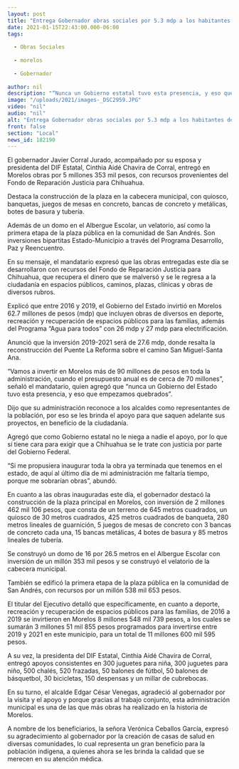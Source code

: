 ```yaml
---
layout: post
title: "Entrega Gobernador obras sociales por 5.3 mdp a los habitantes de Morelos"
date: 2021-01-15T22:43:00.000-06:00
tags:
  
  - Obras Sociales
  
  - morelos
  
  - Gobernador
  
author: nil
description: "“Nunca un Gobierno estatal tuvo esta presencia, y eso que empezamos quebrados. Vamos a invertir en Morelos más de 90 millones de pesos en toda la administración”: Javier Corral"
image: "/uploads/2021/images-_DSC2959.JPG"
video: "nil"
audio: "nil"
alt: "Entrega Gobernador obras sociales por 5.3 mdp a los habitantes de Morelos"
front: false
section: "Local"
news_id: 182190
---
```


El gobernador Javier Corral Jurado, acompañado por su esposa y presidenta del DIF Estatal, Cinthia Aidé Chavira de Corral, entregó en Morelos obras por 5 millones 353 mil pesos, con recursos provenientes del Fondo de Reparación Justicia para Chihuahua.

Destaca la construcción de la plaza en la cabecera municipal, con quiosco, banquetas, juegos de mesas en concreto, bancas de concreto y metálicas, botes de basura y tubería.

Además de un domo en el Albergue Escolar, un velatorio, así como la primera etapa de la plaza pública en la comunidad de San Andrés. Son inversiones bipartitas Estado-Municipio a través del Programa Desarrollo, Paz y Reencuentro.

En su mensaje, el mandatario expresó que las obras entregadas este día se desarrollaron con recursos del Fondo de Reparación Justicia para Chihuahua, que recupera el dinero que se malversó y se le regresa a la ciudadanía en espacios públicos, caminos, plazas, clínicas y obras de diversos rubros.

Explicó que entre 2016 y 2019, el Gobierno del Estado invirtió en Morelos 62.7 millones de pesos (mdp) que incluyen obras de diversos en deporte, recreación y recuperación de espacios públicos para las familias, además del Programa “Agua para todos” con 26 mdp y 27 mdp para electrificación.

Anunció que la inversión 2019-2021 será de 27.6 mdp, donde resalta la reconstrucción del Puente La Reforma sobre el camino San Miguel-Santa Ana.

“Vamos a invertir en Morelos más de 90 millones de pesos en toda la administración, cuando el presupuesto anual es de cerca de 70 millones”, señaló el mandatario, quien agregó que “nunca un Gobierno del Estado tuvo esta presencia, y eso que empezamos quebrados”.

Dijo que su administración reconoce a los alcaldes como representantes de la población, por eso se les brinda el apoyo para que saquen adelante sus proyectos, en beneficio de la ciudadanía.

Agregó que como Gobierno estatal no le niega a nadie el apoyo, por lo que sí tiene cara para exigir que a Chihuahua se le trate con justicia por parte del Gobierno Federal.

“Si me propusiera inaugurar toda la obra ya terminada que tenemos en el estado, de aquí al último día de mi administración me faltaría tiempo, porque me sobrarían obras”, abundó.

En cuanto a las obras inauguradas este día, el gobernador destacó la construcción de la plaza principal en Morelos, con inversión de 2 millones 462 mil 106 pesos, que consta de un terreno de 645 metros cuadrados, un quiosco de 30 metros cuadrados, 425 metros cuadrados de banqueta, 280 metros lineales de guarnición, 5 juegos de mesas de concreto con 3 bancas de concreto cada una, 15 bancas metálicas, 4 botes de basura y 85 metros lineales de tubería.

Se construyó un domo de 16 por 26.5 metros en el Albergue Escolar con inversión de un millón 353 mil pesos y se construyó el velatorio de la cabecera municipal.

También se edificó la primera etapa de la plaza pública en la comunidad de San Andrés, con recursos por un millón 538 mil 653 pesos.

El titular del Ejecutivo detalló que específicamente, en cuanto a deporte, recreación y recuperación de espacios públicos para las familias, de 2016 a 2019 se invirtieron en Morelos 8 millones 548 mil 739 pesos, a los cuales se sumarán 3 millones 51 mil 855 pesos programados para invertirse entre 2019 y 2021 en este municipio, para un total de 11 millones 600 mil 595 pesos.

A su vez, la presidenta del DIF Estatal, Cinthia Aidé Chavira de Corral, entregó apoyos consistentes en 300 juguetes para niña, 300 juguetes para niño, 500 chalés, 520 frazadas, 50 balones de fútbol, 50 balones de básquetbol, 30 bicicletas, 150 despensas y un millar de cubrebocas.

En su turno, el alcalde Edgar César Venegas, agradeció al gobernador por la visita y el apoyo y porque gracias al trabajo conjunto, esta administración municipal es una de las que más obras ha realizado en la historia de Morelos.

A nombre de los beneficiarios, la señora Verónica Ceballos García, expresó su agradecimiento al gobernador por la creación de casas de salud en diversas comunidades, lo cual representa un gran beneficio para la población indígena, a quienes ahora se les brinda la calidad que se merecen en su atención médica.